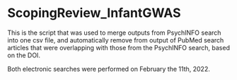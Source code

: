 # ScopingReview_InfantGWAS

This is the script that was used to merge outputs from PsychINFO search into one csv file, and automatically remove from output of PubMed search articles that were overlapping with those from the PsychINFO search, based on the DOI. 

Both electronic searches were performed on February the 11th, 2022.
